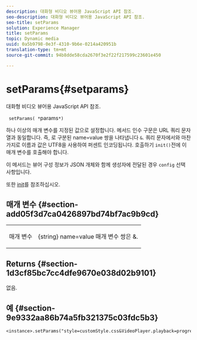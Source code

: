 ```yaml
---
description: 대화형 비디오 뷰어용 JavaScript API 참조.
seo-description: 대화형 비디오 뷰어용 JavaScript API 참조.
seo-title: setParams
solution: Experience Manager
title: setParams
topic: Dynamic media
uuid: 0a5b9798-0e3f-4310-9b6e-0214a420951b
translation-type: tm+mt
source-git-commit: 94b8dde58cda2670f3e2f22f217599c23601e450

---
```



# setParams{#setparams}

대화형 비디오 뷰어용 JavaScript API 참조.

` setParams( *`params`*)`

하나 이상의 매개 변수를 지정된 값으로 설정합니다. 메서드 인수 구문은 URL 쿼리 문자열과 동일합니다. 즉, 로 구분된 name=value 쌍을 나타냅니다 `&`. 쿼리 문자에서와 마찬가지로 이름과 값은 UTF8을 사용하여 퍼센트 인코딩됩니다. 호출하기 `init()`전에 이 매개 변수를 호출해야 합니다.

이 메서드는 뷰어 구성 정보가 JSON 개체와 함께 생성자에 전달된 경우 `config` 선택 사항입니다.

또한 [init](../../../c-html5-aem-asset-viewers/c-html5-aem-int-video/c-html5-aem-int-video-javascriptapiref/r-html5-aem-int-video-javascriptapiref-init.md#reference-aee94dd92a28410784f7a1792e28683b)를 참조하십시오.


## 매개 변수 {#section-add05f3d7ca0426897bd74bf7ac9b9cd}

<table id="table_896DFF34A68A403DB93A6D597461A573"> 
 <tbody> 
  <tr> 
   <td colname="col1"> <p> <span class="codeph"> <span class="varname"> 매개 변수</span></span> </p> </td> 
   <td colname="col2"> <p> <span class="codeph"> {string}</span> name=value 매개 변수 쌍은 <span class="codeph"> &amp;</span>. </p> </td> 
  </tr> 
 </tbody> 
</table>

## Returns {#section-1d3cf85bc7cc4dfe9670e038d02b9101}

없음.

## 예 {#section-9e9332aa86b74a5fb321375c03fdc5b3}

```
<instance>.setParams("style=customStyle.css&VideoPlayer.playback=progressive")
```
